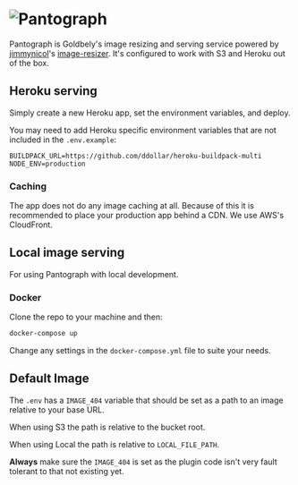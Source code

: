 # ![Pantograph](http://i.imgur.com/60P4bO7.png)

Pantograph is Goldbely's image resizing and serving service powered by [jimmynicol][]'s [image-resizer][]. It's configured to work with S3 and Heroku out of the box.


[jimmynicol]: https://github.com/jimmynicol
[image-resizer]: https://github.com/jimmynicol/image-resizer


## Heroku serving

Simply create a new Heroku app, set the environment variables, and deploy.

You may need to add Heroku specific environment variables that are not included in the `.env.example`:

```
BUILDPACK_URL=https://github.com/ddollar/heroku-buildpack-multi
NODE_ENV=production
```

### Caching

The app does not do any image caching at all. Because of this it is recommended to place your production app behind a CDN. We use AWS's CloudFront.


## Local image serving

For using Pantograph with local development.

### Docker

Clone the repo to your machine and then:

```bash
docker-compose up
```

Change any settings in the `docker-compose.yml` file to suite your needs.


## Default Image

The `.env` has a `IMAGE_404` variable that should be set as a path to an image relative to your base URL.

When using S3 the path is relative to the bucket root.

When using Local the path is relative to `LOCAL_FILE_PATH`.

**Always** make sure the `IMAGE_404` is set as the plugin code isn't very fault tolerant to that not existing yet.
